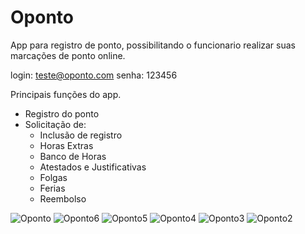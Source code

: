 # Oponto
App para registro de ponto, possibilitando o funcionario realizar suas marcações de ponto online.

login: teste@oponto.com
senha: 123456

Principais funções do app.
- Registro do ponto
- Solicitação de:
  - Inclusão de registro
  - Horas Extras
  - Banco de Horas
  - Atestados e Justificativas
  - Folgas
  - Ferias
  - Reembolso
  
![Oponto](https://user-images.githubusercontent.com/43770191/104137684-6080c000-537d-11eb-9fed-4ec794001a85.jpeg)
![Oponto6](https://user-images.githubusercontent.com/43770191/104137685-61b1ed00-537d-11eb-8a0d-b748c3bc038c.jpeg)
![Oponto5](https://user-images.githubusercontent.com/43770191/104137686-61b1ed00-537d-11eb-8afa-cd243f1b120e.jpeg)
![Oponto4](https://user-images.githubusercontent.com/43770191/104137687-624a8380-537d-11eb-8da0-0b8fe629a70f.jpeg)
![Oponto3](https://user-images.githubusercontent.com/43770191/104137688-624a8380-537d-11eb-85c2-270b2d3d4138.jpeg)
![Oponto2](https://user-images.githubusercontent.com/43770191/104137690-62e31a00-537d-11eb-8a17-148a3f97bad2.jpeg)
